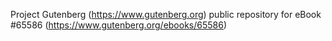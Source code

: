 Project Gutenberg (https://www.gutenberg.org) public repository for
eBook #65586 (https://www.gutenberg.org/ebooks/65586)
